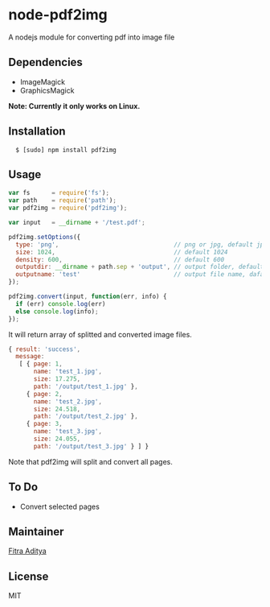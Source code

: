 # node-pdf2img

A nodejs module for converting pdf into image file

## Dependencies
- ImageMagick
- GraphicsMagick

**Note: Currently it only works on Linux.**

## Installation
```
  $ [sudo] npm install pdf2img
```

## Usage

```javascript
var fs      = require('fs');
var path    = require('path');
var pdf2img = require('pdf2img');

var input   = __dirname + '/test.pdf';

pdf2img.setOptions({
  type: 'png',                                // png or jpg, default jpg
  size: 1024,                                 // default 1024
  density: 600,                               // default 600
  outputdir: __dirname + path.sep + 'output', // output folder, default null (if null given, then it will create folder name same as file name)
  outputname: 'test'                          // output file name, dafault null (if null given, then it will create image name same as input name)
});

pdf2img.convert(input, function(err, info) {
  if (err) console.log(err)
  else console.log(info);
});
```

It will return array of splitted and converted image files.

```javascript
{ result: 'success',
  message: 
   [ { page: 1,
       name: 'test_1.jpg',
       size: 17.275,
       path: '/output/test_1.jpg' },
     { page: 2,
       name: 'test_2.jpg',
       size: 24.518,
       path: '/output/test_2.jpg' },
     { page: 3,
       name: 'test_3.jpg',
       size: 24.055,
       path: '/output/test_3.jpg' } ] }
```

Note that pdf2img will split and convert all pages.

## To Do
* Convert selected pages

## Maintainer
[Fitra Aditya][0]

## License
MIT

[0]: https://github.com/fitraditya
